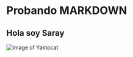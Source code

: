 # Probando MARKDOWN

## Hola soy Saray


![Image of Yaktocat](https://octodex.github.com/images/yaktocat.png)
